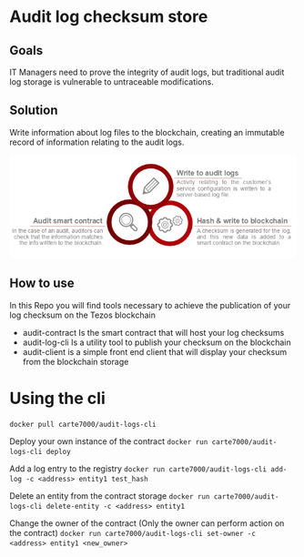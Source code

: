 # Audit log checksum store

## Goals
IT Managers need to prove the integrity of audit logs, but traditional
audit log storage is vulnerable to untraceable modifications.

## Solution

Write information about log files to the blockchain, creating an
immutable record of information relating to the audit logs.

![Workflow](./workflow.png)


## How to use

In this Repo you will find tools necessary to achieve the publication of your log checksum on the Tezos blockchain

- audit-contract Is the smart contract that will host your log checksums
- audit-log-cli Is a utility tool to publish your checksum on the blockchain
- audit-client is a simple front end client that will display your checksum from the blockchain storage

# Using the cli

`docker pull carte7000/audit-logs-cli`

Deploy your own instance of the contract
`docker run carte7000/audit-logs-cli deploy`

Add a log entry to the registry
`docker run carte7000/audit-logs-cli add-log -c <address> entity1 test_hash`

Delete an entity from the contract storage
`docker run carte7000/audit-logs-cli delete-entity -c <address> entity1`

Change the owner of the contract (Only the owner can perform action on the contract)
`docker run carte7000/audit-logs-cli set-owner -c <address> entity1 <new_owner>`